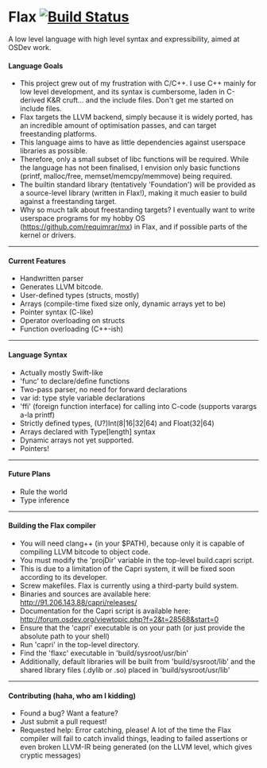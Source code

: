 Flax [![Build Status](https://travis-ci.org/requimrar/flax-lang.svg?branch=master)](https://travis-ci.org/requimrar/flax-lang)
============

A low level language with high level syntax and expressibility, aimed at OSDev work.

#### Language Goals ####

- This project grew out of my frustration with C/C++. I use C++ mainly for low level development, and its syntax is cumbersome, laden in C-derived K&R cruft... and the include files. Don't get me started on include files.
- Flax targets the LLVM backend, simply because it is widely ported, has an incredible amount of optimisation passes, and can target freestanding platforms.
- This language aims to have as little dependencies against userspace libraries as possible.
- Therefore, only a small subset of libc functions will be required. While the language has not been finalised, I envision only basic functions (printf, malloc/free, memset/memcpy/memmove) being required.
- The builtin standard library (tentatively 'Foundation') will be provided as a source-level library (written in Flax!), making it much easier to build against a freestanding target.
- Why so much talk about freestanding targets? I eventually want to write userspace programs for my hobby OS (https://github.com/requimrar/mx) in Flax, and if possible parts of the kernel or drivers.


--------------------------

#### Current Features ####

- Handwritten parser
- Generates LLVM bitcode.
- User-defined types (structs, mostly)
- Arrays (compile-time fixed size only, dynamic arrays yet to be)
- Pointer syntax (C-like)
- Operator overloading on structs
- Function overloading (C++-ish)

-------------------------

#### Language Syntax ####

- Actually mostly Swift-like
- 'func' to declare/define functions
- Two-pass parser, no need for forward declarations
- var id: type style variable declarations
- 'ffi' (foreign function interface) for calling into C-code (supports varargs a-la printf)
- Strictly defined types, (U?)Int(8|16|32|64) and Float(32|64)
- Arrays declared with Type[length] syntax
- Dynamic arrays not yet supported.
- Pointers!

----------------------

#### Future Plans ####

- Rule the world
- Type inference


------------------------------------

#### Building the Flax compiler ####

- You will need clang++ (in your $PATH), because only it is capable of compiling LLVM bitcode to object code.
- You must modify the 'projDir' variable in the top-level build.capri script.
- This is due to a limitation of the Capri system, it will be fixed soon according to its developer.
- Screw makefiles. Flax is currently using a third-party build system.
- Binaries and sources are available here: http://91.206.143.88/capri/releases/
- Documentation for the Capri script is available here: http://forum.osdev.org/viewtopic.php?f=2&t=28568&start=0
- Ensure that the 'capri' executable is on your path (or just provide the absolute path to your shell)
- Run 'capri' in the top-level directory.
- Find the 'flaxc' executable in 'build/sysroot/usr/bin'
- Additionally, default libraries will be built from 'build/sysroot/lib' and the shared library files (.dylib or .so) placed in 'build/sysroot/usr/lib'

-----------------------------------------------

#### Contributing (haha, who am I kidding) ####

- Found a bug? Want a feature?
- Just submit a pull request!
- Requested help: Error catching, please! A lot of the time the Flax compiler will fail to catch invalid things, leading to failed assertions or even broken LLVM-IR being generated (on the LLVM level, which gives cryptic messages)
